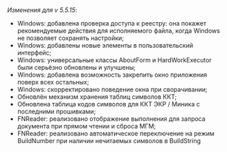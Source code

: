 _Изменения для v 5.5.15_:
- Windows: добавлена проверка доступа к реестру: она покажет рекомендуемые действия для исполняемого файла, когда Windows не позволяет сохранять настройки;
- Windows: добавлены новые элементы в пользовательский интерфейс;
- Windows: универсальные классы AboutForm и HardWorkExecutor были серьёзно обновлены и улучшены;
- Windows: добавлена возможность закрепить окно приложения поверх всех остальных;
- Windows: скорректировано поведение окна при сворачивании;
- Обновлён механизм хранения таблиц символов ККТ;
- Обновлена таблица кодов символов для ККТ ЭКР / Миника с последними прошивками;
- FNReader: реализовано отображение выполнения для запроса документа при прямом чтении и сброса МГМ;
- FNReader: реализовано автоматическое переключение на режим BuildNumber при наличии нечитаемых символов в BuildString

